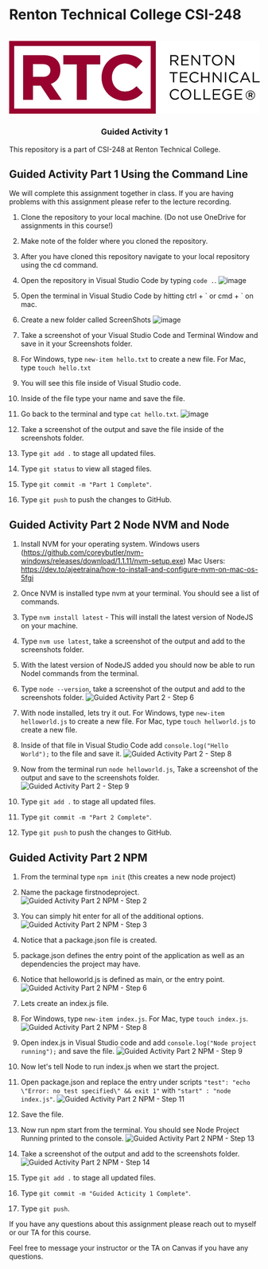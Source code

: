 # Renton Technical College CSI-248
<br />    

<div align="center">  
    <img src="logo.jpg" alt="Logo">
    <h3 align="center">Guided Activity 1</h3>
</div>

This repository is a part of CSI-248 at Renton Technical College.

## Guided Activity Part 1 Using the Command Line
We will complete this assignment together in class. If you are having problems with this assignment please refer to the lecture recording.

1. Clone the repository to your local machine. (Do not use OneDrive for assignments in this course!)
2. Make note of the folder where you cloned the repository.
3. After you have cloned this repository navigate to your local repository using the cd command.
4. Open the repository in Visual Studio Code by typing `code .`. ![image](https://github.com/EmeryCSI/CSI248F23_GuidedActivity1/assets/90283966/e9c402d6-ac7c-41e3-a383-0ef2c26b0cb9)

5. Open the terminal in Visual Studio Code by hitting ctrl + \` or cmd + \` on mac. 
6. Create a new folder called ScreenShots ![image](https://github.com/EmeryCSI/CSI248F23_GuidedActivity1/assets/90283966/1a57771e-4ed9-4e5d-8a7b-cad1d8139b2f)

7. Take a screenshot of your Visual Studio Code and Terminal Window and save in it your Screenshots folder.
8. For Windows, type `new-item hello.txt` to create a new file.  For Mac, type `touch hello.txt`
9. You will see this file inside of Visual Studio code.
10. Inside of the file type your name and save the file.
11. Go back to the terminal and type `cat hello.txt`. ![image](https://github.com/EmeryCSI/CSI248F23_GuidedActivity1/assets/90283966/21175413-3067-4a5d-8e6e-4b6c1d8975e1)

12. Take a screenshot of the output and save the file inside of the screenshots folder.
13. Type `git add .` to stage all updated files.
14. Type `git status` to view all staged files.
15. Type `git commit -m "Part 1 Complete"`.
16. Type `git push` to push the changes to GitHub.

## Guided Activity Part 2 Node NVM and Node

1. Install NVM for your operating system. Windows users (https://github.com/coreybutler/nvm-windows/releases/download/1.1.11/nvm-setup.exe) Mac Users: https://dev.to/ajeetraina/how-to-install-and-configure-nvm-on-mac-os-5fgi
2. Once NVM is installed type nvm at your terminal. You should see a list of commands.
3. Type `nvm install latest` - This will install the latest version of NodeJS on your machine.
4. Type `nvm use latest`, take a screenshot of the output and add to the screenshots folder. 
5. With the latest version of NodeJS added you should now be able to run Nodel commands from the terminal.
6. Type `node --version`, take a screenshot of the output and add to the screenshots folder. ![Guided Activity Part 2 - Step 6](https://github.com/EmeryCSI/CSI248F23_GuidedActivity1/assets/90283966/8798059e-1c5a-49fc-b964-2697973e1dff)

7. With node installed, lets try it out. For Windows, type `new-item helloworld.js` to create a new file.  For Mac, type `touch hellworld.js` to create a new file.
8. Inside of that file in Visual Studio Code add `console.log("Hello World");` to the file and save it. ![Guided Activity Part 2 - Step 8](https://github.com/EmeryCSI/CSI248F23_GuidedActivity1/assets/90283966/4c88a379-303c-47b5-a6c9-abb8d00211df)

9. Now from the terminal run `node helloworld.js`, Take a screenshot of the output and save to the screenshots folder. ![Guided Activity Part 2 - Step 9](https://github.com/EmeryCSI/CSI248F23_GuidedActivity1/assets/90283966/8f4f9ddc-bfb1-43fa-ba24-35a23d79b328)

10. Type `git add .` to stage all updated files. 
11. Type `git commit -m "Part 2 Complete"`.
12. Type `git push` to push the changes to GitHub.

## Guided Activity Part 2 NPM
1. From the terminal type `npm init` (this creates a new node project)
2. Name the package firstnodeproject. ![Guided Activity Part 2 NPM - Step 2](https://github.com/EmeryCSI/CSI248F23_GuidedActivity1/assets/90283966/92062331-5043-4bd4-b404-3fdada89ff08)

3. You can simply hit enter for all of the additional options. ![Guided Activity Part 2 NPM - Step 3](https://github.com/EmeryCSI/CSI248F23_GuidedActivity1/assets/90283966/ff67983c-1982-404c-b6c7-0fc15f38ee81)

4. Notice that a package.json file is created. 
5. package.json defines the entry point of the application as well as an dependencies the project may have.
6. Notice that helloworld.js is defined as main, or the entry point. ![Guided Activity Part 2 NPM - Step 6](https://github.com/EmeryCSI/CSI248F23_GuidedActivity1/assets/90283966/db29fded-8c28-4e28-bedf-075d385c90b2)

7. Lets create an index.js file.
8. For Windows, type `new-item index.js`.  For Mac, type `touch index.js`. ![Guided Activity Part 2 NPM - Step 8](https://github.com/EmeryCSI/CSI248F23_GuidedActivity1/assets/90283966/dd24f55e-79f9-4fca-bbd8-d18b9ce2a456)

9. Open index.js in Visual Studio code and add `console.log("Node project running");` and save the file. ![Guided Activity Part 2 NPM - Step 9](https://github.com/EmeryCSI/CSI248F23_GuidedActivity1/assets/90283966/ef76cf5e-c064-4553-9d16-d9d937dfa644)

10. Now let's tell Node to run index.js when we start the project.
11. Open package.json and replace the entry under scripts `"test": "echo \"Error: no test specified\" && exit 1"` with `"start" : "node index.js"`. ![Guided Activity Part 2 NPM - Step 11](https://github.com/EmeryCSI/CSI248F23_GuidedActivity1/assets/90283966/1a728543-02f1-4b51-a765-764e4c4cce98)

12. Save the file.
13. Now run npm start from the terminal. You should see Node Project Running printed to the console. ![Guided Activity Part 2 NPM - Step 13](https://github.com/EmeryCSI/CSI248F23_GuidedActivity1/assets/90283966/0fa17b5e-0e99-42cd-966e-83ee5509b7f8)

14. Take a screenshot of the output and add to the screenshots folder. ![Guided Activity Part 2 NPM - Step 14](https://github.com/EmeryCSI/CSI248F23_GuidedActivity1/assets/90283966/b7a93d29-aab5-48cf-adf1-efc8f3638e53)

15. Type `git add .` to stage all updated files.
16. Type `git commit -m "Guided Acticity 1 Complete"`.
17. Type `git push`.

If you have any questions about this assignment please reach out to myself or our TA for this course. 



Feel free to message your instructor or the TA on Canvas if you have any questions.
